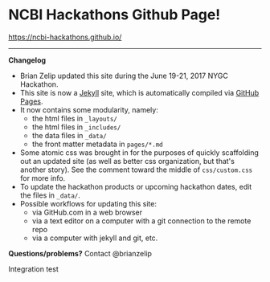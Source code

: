 # NCBI Hackathons Github Page!

https://ncbi-hackathons.github.io/

---
**Changelog**
- Brian Zelip updated this site during the June 19-21, 2017 NYGC Hackathon.
- This site is now a [Jekyll](http://jekyllrb.com/) site, which is automatically compiled via [GitHub Pages](https://pages.github.com).
- It now contains some modularity, namely:
  - the html files in `_layouts/`
  - the html files in `_includes/`
  - the data files in `_data/`
  - the front matter metadata in `pages/*.md`
- Some atomic css was brought in for the purposes of quickly scaffolding out an updated site (as well as better css organization, but that's another story). See the comment toward the middle of `css/custom.css` for more info.
- To update the hackathon products or upcoming hackathon dates, edit the files in `_data/`.
- Possible workflows for updating this site:
  - via GitHub.com in a web browser
  - via a text editor on a computer with a git connection to the remote repo
  - via a computer with jekyll and git, etc.

**Questions/problems?**
Contact @brianzelip

Integration test

